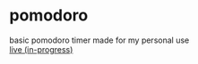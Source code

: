 # pomodoro
basic pomodoro timer made for my personal use<br>
<a href="https://siduck76.github.io/pomodoro/">live (in-progress) </a>
